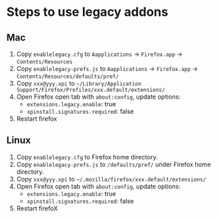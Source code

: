 # Steps to use legacy addons

## Mac

1. Copy `enablelegacy.cfg` to `Aapplications` -> `Firefox.app` -> `Contents/Resources`
2. Copy `enablelegacy-prefs.js` to `Aapplications` -> `Firefox.app` -> `Contents/Resources/defaults/pref/`
3. Copy `xxx@yyy.xpi` to `~/Library/Application Support/Firefox/Profiles/xxx.default/extensions/`
4. Open Firefox open tab with `about:config`, update options:
   - `extensions.legacy.enable`: true
   - `xpinstall.signatures.required`: false
5. Restart firefox

## Linux

1. Copy `enablelegacy.cfg` to Firefox home directory.
2. Copy `enablelegacy-prefs.js` to `/defaults/pref/` under Firefox home directory.
3. Copy `xxx@yyy.xpi` to `~/.mozilla/firefox/xxx.default/extensions/`
4. Open Firefox open tab with `about:config`, update options:
   - `extensions.legacy.enable`: true
   - `xpinstall.signatures.required`: false
5. Restart firefoX